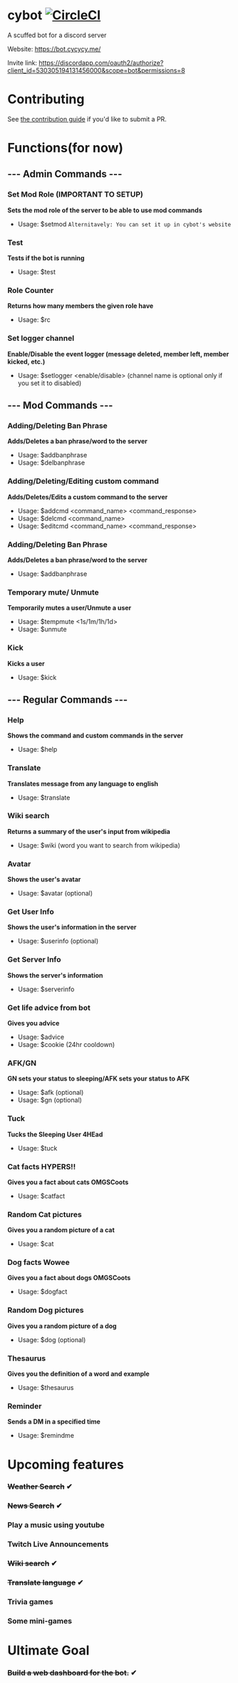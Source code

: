 # cybot [![CircleCI](https://circleci.com/gh/cycycy-bot/cycycy-bot.svg?style=svg)](https://circleci.com/gh/cycycy-bot/cycycy-bot)
A scuffed bot for a discord server

Website: https://bot.cycycy.me/

Invite link: https://discordapp.com/oauth2/authorize?client_id=530305194131456000&scope=bot&permissions=8

# Contributing
See [the contribution guide](https://github.com/cycycy-bot/cycycy-bot/blob/master/CONTRIBUTING.md) if you'd like to submit a PR.

# Functions(for now)
## --- Admin Commands ---
  ### Set Mod Role **(IMPORTANT TO SETUP)**
  **Sets the mod role of the server to be able to use mod commands**
  * Usage: $setmod <role>
  `Alternitavely: You can set it up in cybot's website`

  ### Test
  **Tests if the bot is running**
  * Usage: $test
  
  ### Role Counter
  **Returns how many members the given role have**
  * Usage: $rc <role>
  
  ### Set logger channel
  **Enable/Disable the event logger (message deleted, member left, member kicked, etc.)**
  * Usage: $setlogger <enable/disable> <channel> (channel name is optional only if you set it to disabled)
  
  
## --- Mod Commands ---
  ### Adding/Deleting Ban Phrase
  **Adds/Deletes a ban phrase/word to the server**
  * Usage: $addbanphrase <word>
  * Usage: $delbanphrase <word>
  
  ### Adding/Deleting/Editing custom command
  **Adds/Deletes/Edits a custom command to the server**
  * Usage: $addcmd <command_name> <command_response>
  * Usage: $delcmd <command_name>
  * Usage: $editcmd <command_name> <command_response>
  
  ### Adding/Deleting Ban Phrase
  **Adds/Deletes a ban phrase/word to the server**
  * Usage: $addbanphrase <word>
  
  ### Temporary mute/ Unmute
  **Temporarily mutes a user/Unmute a user**
  * Usage: $tempmute <member> <1s/1m/1h/1d>
  * Usage: $unmute <member>

  ### Kick
  **Kicks a user**
  * Usage: $kick <member>
  
## --- Regular Commands ---
  ### Help
  **Shows the command and custom commands in the server**
  * Usage: $help
  
  ### Translate
  **Translates message from any language to english**
  * Usage: $translate <message>

  ### Wiki search
  **Returns a summary of the user's input from wikipedia**
  * Usage: $wiki <word> (word you want to search from wikipedia)

  ### Avatar
  **Shows the user's avatar**
  * Usage: $avatar <member> (optional)

  ### Get User Info
  **Shows the user's information in the server**
  * Usage: $userinfo <member> (optional)
  
  ### Get Server Info
  **Shows the server's information**
  * Usage: $serverinfo
  
  ### Get life advice from bot
  **Gives you advice**
  * Usage: $advice
  * Usage: $cookie (24hr cooldown)

  ### AFK/GN
  **GN sets your status to sleeping/AFK sets your status to AFK**
  * Usage: $afk <message> (optional)
  * Usage: $gn <message> (optional)
  
  ### Tuck
  **Tucks the Sleeping User 4HEad**
  * Usage: $tuck <member>
  
  ### Cat facts HYPERS!!
  **Gives you a fact about cats OMGSCoots**
  * Usage: $catfact
  
  ### Random Cat pictures
  **Gives you a random picture of a cat**
  * Usage: $cat
  
  ### Dog facts Wowee
  **Gives you a fact about dogs OMGSCoots**
  * Usage: $dogfact
  
  ### Random Dog pictures
  **Gives you a random picture of a dog**
  * Usage: $dog <breed> (optional)

  ### Thesaurus
  **Gives you the definition of a word and example**
  * Usage: $thesaurus <word>
  
  ### Reminder
  **Sends a DM in a specified time**
  * Usage: $remindme <time> <message>

# Upcoming features
### ~~Weather Search~~ ✔
### ~~News Search~~ ✔
### Play a music using youtube
### Twitch Live Announcements
### ~~Wiki search~~ ✔
### ~~Translate language~~ ✔
### Trivia games
### Some mini-games

# Ultimate Goal
### ~~Build a web dashboard for the bot.~~ ✔
